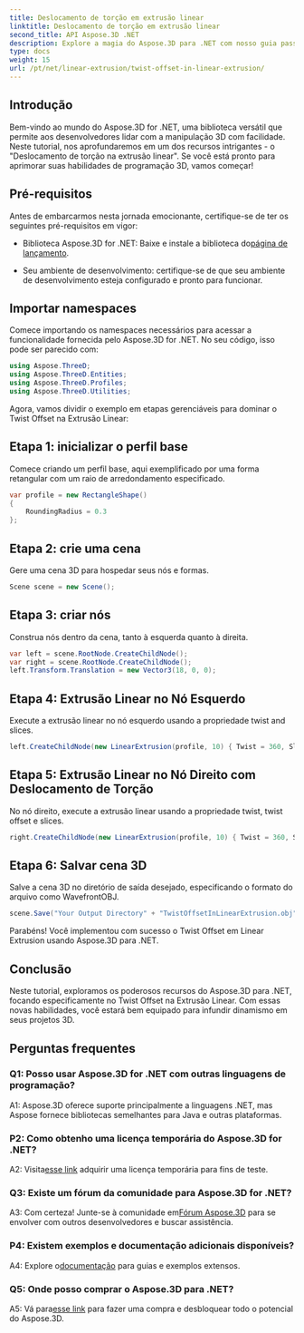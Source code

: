 ```yaml
---
title: Deslocamento de torção em extrusão linear
linktitle: Deslocamento de torção em extrusão linear
second_title: API Aspose.3D .NET
description: Explore a magia do Aspose.3D para .NET com nosso guia passo a passo sobre Twist Offset em Extrusão Linear. Eleve seus projetos 3D sem esforço.
type: docs
weight: 15
url: /pt/net/linear-extrusion/twist-offset-in-linear-extrusion/
---
```

## Introdução

Bem-vindo ao mundo do Aspose.3D for .NET, uma biblioteca versátil que permite aos desenvolvedores lidar com a manipulação 3D com facilidade. Neste tutorial, nos aprofundaremos em um dos recursos intrigantes - o "Deslocamento de torção na extrusão linear". Se você está pronto para aprimorar suas habilidades de programação 3D, vamos começar!

## Pré-requisitos

Antes de embarcarmos nesta jornada emocionante, certifique-se de ter os seguintes pré-requisitos em vigor:

-  Biblioteca Aspose.3D for .NET: Baixe e instale a biblioteca do[página de lançamento](https://releases.aspose.com/3d/net/).

- Seu ambiente de desenvolvimento: certifique-se de que seu ambiente de desenvolvimento esteja configurado e pronto para funcionar.

## Importar namespaces

Comece importando os namespaces necessários para acessar a funcionalidade fornecida pelo Aspose.3D for .NET. No seu código, isso pode ser parecido com:

```csharp
using Aspose.ThreeD;
using Aspose.ThreeD.Entities;
using Aspose.ThreeD.Profiles;
using Aspose.ThreeD.Utilities;
```

Agora, vamos dividir o exemplo em etapas gerenciáveis para dominar o Twist Offset na Extrusão Linear:

## Etapa 1: inicializar o perfil base

Comece criando um perfil base, aqui exemplificado por uma forma retangular com um raio de arredondamento especificado.

```csharp
var profile = new RectangleShape()
{
    RoundingRadius = 0.3
};
```

## Etapa 2: crie uma cena

Gere uma cena 3D para hospedar seus nós e formas.

```csharp
Scene scene = new Scene();
```

## Etapa 3: criar nós

Construa nós dentro da cena, tanto à esquerda quanto à direita.

```csharp
var left = scene.RootNode.CreateChildNode();
var right = scene.RootNode.CreateChildNode();
left.Transform.Translation = new Vector3(18, 0, 0);
```

## Etapa 4: Extrusão Linear no Nó Esquerdo

Execute a extrusão linear no nó esquerdo usando a propriedade twist and slices.

```csharp
left.CreateChildNode(new LinearExtrusion(profile, 10) { Twist = 360, Slices = 100 });
```

## Etapa 5: Extrusão Linear no Nó Direito com Deslocamento de Torção

No nó direito, execute a extrusão linear usando a propriedade twist, twist offset e slices.

```csharp
right.CreateChildNode(new LinearExtrusion(profile, 10) { Twist = 360, Slices = 100, TwistOffset = new Vector3(3, 0, 0) });
```

## Etapa 6: Salvar cena 3D

Salve a cena 3D no diretório de saída desejado, especificando o formato do arquivo como WavefrontOBJ.

```csharp
scene.Save("Your Output Directory" + "TwistOffsetInLinearExtrusion.obj", FileFormat.WavefrontOBJ);
```

Parabéns! Você implementou com sucesso o Twist Offset em Linear Extrusion usando Aspose.3D para .NET.

## Conclusão

Neste tutorial, exploramos os poderosos recursos do Aspose.3D para .NET, focando especificamente no Twist Offset na Extrusão Linear. Com essas novas habilidades, você estará bem equipado para infundir dinamismo em seus projetos 3D.

## Perguntas frequentes

### Q1: Posso usar Aspose.3D for .NET com outras linguagens de programação?

A1: Aspose.3D oferece suporte principalmente a linguagens .NET, mas Aspose fornece bibliotecas semelhantes para Java e outras plataformas.

### P2: Como obtenho uma licença temporária do Aspose.3D for .NET?

 A2: Visita[esse link](https://purchase.aspose.com/temporary-license/) adquirir uma licença temporária para fins de teste.

### Q3: Existe um fórum da comunidade para Aspose.3D for .NET?

A3: Com certeza! Junte-se à comunidade em[Fórum Aspose.3D](https://forum.aspose.com/c/3d/18) para se envolver com outros desenvolvedores e buscar assistência.

### P4: Existem exemplos e documentação adicionais disponíveis?

 A4: Explore o[documentação](https://reference.aspose.com/3d/net/) para guias e exemplos extensos.

### Q5: Onde posso comprar o Aspose.3D para .NET?

 A5: Vá para[esse link](https://purchase.aspose.com/buy) para fazer uma compra e desbloquear todo o potencial do Aspose.3D.